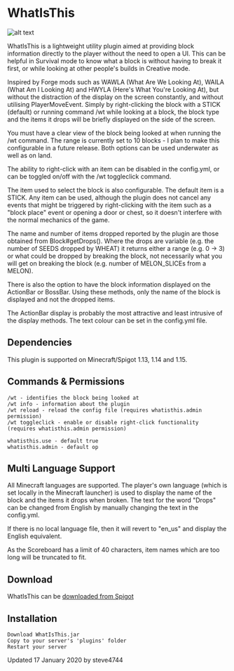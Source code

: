 # WhatIsThis

![alt text](https://www.spigotmc.org/attachments/2019-02-15_18-15-49-png.406089/ "WhatIsThis by steve4744")

WhatIsThis is a lightweight utility plugin aimed at providing block information directly to the player without the need to open a UI. This can be helpful in Survival mode to know what a block is without having to break it first, or while looking at other people's builds in Creative mode.

Inspired by Forge mods such as WAWLA (What Are We Looking At), WAILA (What Am I Looking At) and HWYLA (Here's What You're Looking At), but without the distraction of the display on the screen constantly, and without utilising PlayerMoveEvent. Simply by right-clicking the block with a STICK (default) or running command /wt while looking at a block, the block type and the items it drops will be briefly displayed on the side of the screen.

You must have a clear view of the block being looked at when running the /wt command. The range is currently set to 10 blocks - I plan to make this configurable in a future release. Both options can be used underwater as well as on land.

The ability to right-click with an item can be disabled in the config.yml, or can be toggled on/off with the /wt toggleclick command.

The item used to select the block is also configurable. The default item is a STICK. Any item can be used, although the plugin does not cancel any events that might be triggered by right-clicking with the item such as a "block place" event or opening a door or chest, so it doesn't interfere with the normal mechanics of the game.

The name and number of items dropped reported by the plugin are those obtained from Block#getDrops(). Where the drops are variable (e.g. the number of SEEDS dropped by WHEAT) it returns either a range (e.g. 0 -> 3) or what could be dropped by breaking the block, not necessarily what you will get on breaking the block (e.g. number of MELON_SLICEs from a MELON).

There is also the option to have the block information displayed on the ActionBar or BossBar. Using these methods, only the name of the block is displayed and not the dropped items.

The ActionBar display is probably the most attractive and least intrusive of the display methods. The text colour can be set in the config.yml file.

## Dependencies
This plugin is supported on Minecraft/Spigot 1.13, 1.14 and 1.15.


## Commands & Permissions
```
/wt - identifies the block being looked at
/wt info - information about the plugin
/wt reload - reload the config file (requires whatisthis.admin permission)
/wt toggleclick - enable or disable right-click functionality (requires whatisthis.admin permission)
```
```
whatisthis.use - default true
whatisthis.admin - default op
```

## Multi Language Support
All Minecraft languages are supported. The player's own language (which is set locally in the Minecraft launcher) is used to display the name of the block and the items it drops when broken. The text for the word "Drops" can be changed from English by manually changing the text in the config.yml.

If there is no local language file, then it will revert to "en_us" and display the English equivalent.

As the Scoreboard has a limit of 40 characters, item names which are too long will be truncated to fit.


## Download
WhatIsThis can be [downloaded from Spigot](https://www.spigotmc.org/resources/whatisthis-identify-the-block-you-are-looking-at.65050/ "WhatIsThis by steve4744")

## Installation

    Download WhatIsThis.jar
    Copy to your server's 'plugins' folder
    Restart your server

Updated 17 January 2020 by steve4744